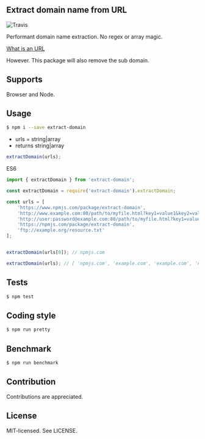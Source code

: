 Extract domain name from URL
--
![Travis](https://travis-ci.org/bjarneo/extract-domain.svg?branch=master)

Performant domain name extraction. No regex or array magic.

[What is an URL](https://developer.mozilla.org/en-US/docs/Learn/Common_questions/What_is_a_URL)

However. This package will also remove the sub domain.

Supports
--
Browser and Node.

Usage
--

```bash
$ npm i --save extract-domain
```

* urls = string|array
* returns string|array

```js
extractDomain(urls);
```

ES6
```js
import { extractDomain } from 'extract-domain';
```

```js
const extractDomain = require('extract-domain').extractDomain;
```

```js
const urls = [
    'https://www.npmjs.com/package/extract-domain',
    'http://www.example.com:80/path/to/myfile.html?key1=value1&key2=value2#SomewhereInTheDocument',
    'http://user:password@example.com:80/path/to/myfile.html?key1=value1&key2=value2#SomewhereInTheDocument',
    'https://npmjs.com/package/extract-domain',
    'ftp://example.org/resource.txt'
];


extractDomain(urls[0]); // npmjs.com

extractDomain(urls); // [ 'npmjs.com', 'example.com', 'example.com', 'npmjs.com', 'example.org' ]

```

Tests
--
```bash
$ npm test
```

Coding style
--
```bash
$ npm run pretty
```

Benchmark
--
```bash
$ npm run benchmark
```

Contribution
--
Contributions are appreciated.

License
--
MIT-licensed. See LICENSE.
